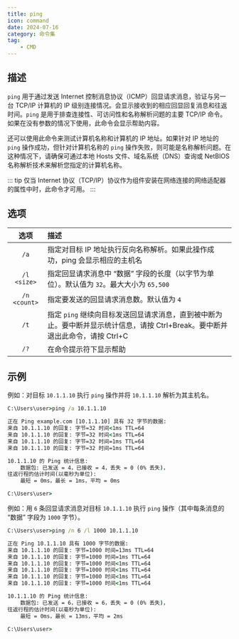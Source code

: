 ```yaml
---
title: ping
icon: command
date: 2024-07-16
category: 命令集
tag:
    - CMD
---
```


## 描述

`ping` 用于通过发送 Internet 控制消息协议（ICMP）回显请求消息，验证与另一台 TCP/IP 计算机的 IP 级别连接情况。会显示接收到的相应回显回复消息和往返时间。`ping` 是用于排查连接性、可访问性和名称解析问题的主要 TCP/IP 命令。如果在没有参数的情况下使用，此命令会显示帮助内容。

还可以使用此命令来测试计算机名称和计算机的 IP 地址。如果针对 IP 地址的 `ping` 操作成功，但针对计算机名称的 `ping` 操作失败，则可能是名称解析问题。在这种情况下，请确保可通过本地 Hosts 文件、域名系统（DNS）查询或 NetBIOS 名称解析技术来解析您指定的计算机名称。

::: tip
仅当 Internet 协议（TCP/IP）协议作为组件安装在网络连接的网络适配器的属性中时，此命令才可用。
:::

## 选项

|  选项  |  描述  |
|  :----:  |  :----  |
|  `/a`  |  指定对目标 IP 地址执行反向名称解析。如果此操作成功，ping 会显示相应的主机名  |
|  `/l <size>`  |  指定回显请求消息中 “数据” 字段的长度（以字节为单位）。默认值为 `32`。最大大小为 `65,500`  |
|  `/n <count>`  |  指定要发送的回显请求消息数。默认值为 `4`  |
|  `/t`  |  指定 `ping` 继续向目标发送回显请求消息，直到被中断为止。要中断并显示统计信息，请按 Ctrl+Break。要中断并退出此命令，请按 Ctrl+C  |
|  `/?`  |  在命令提示符下显示帮助  |

## 示例

例如：对目标 `10.1.1.10` 执行 `ping` 操作并将 `10.1.1.10` 解析为其主机名。

```cmd
C:\Users\user>ping /a 10.1.1.10

正在 Ping example.com [10.1.1.10] 具有 32 字节的数据:
来自 10.1.1.10 的回复: 字节=32 时间<1ms TTL=64
来自 10.1.1.10 的回复: 字节=32 时间<1ms TTL=64
来自 10.1.1.10 的回复: 字节=32 时间=1ms TTL=64
来自 10.1.1.10 的回复: 字节=32 时间=1ms TTL=64

10.1.1.10 的 Ping 统计信息:
    数据包: 已发送 = 4，已接收 = 4，丢失 = 0 (0% 丢失)，
往返行程的估计时间(以毫秒为单位):
    最短 = 0ms，最长 = 1ms，平均 = 0ms

C:\Users\user>
```

例如：用 `6` 条回显请求消息对目标 `10.1.1.10` 执行 `ping` 操作（其中每条消息的 “数据” 字段为 `1000` 字节）。

```cmd
C:\Users\user>ping /n 6 /l 1000 10.1.1.10

正在 Ping 10.1.1.10 具有 1000 字节的数据:
来自 10.1.1.10 的回复: 字节=1000 时间=13ms TTL=64
来自 10.1.1.10 的回复: 字节=1000 时间=1ms TTL=64
来自 10.1.1.10 的回复: 字节=1000 时间<1ms TTL=64
来自 10.1.1.10 的回复: 字节=1000 时间<1ms TTL=64
来自 10.1.1.10 的回复: 字节=1000 时间<1ms TTL=64
来自 10.1.1.10 的回复: 字节=1000 时间<1ms TTL=64

10.1.1.10 的 Ping 统计信息:
    数据包: 已发送 = 6，已接收 = 6，丢失 = 0 (0% 丢失)，
往返行程的估计时间(以毫秒为单位):
    最短 = 0ms，最长 = 13ms，平均 = 2ms

C:\Users\user>
```
